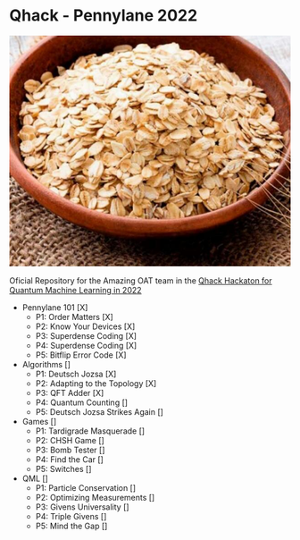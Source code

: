# Qhack - Pennylane 2022


<p align="center">
  <img src="https://raw.githubusercontent.com/dedsylva/Qhack2022/master/images/oat.jpg">
</p>



Oficial Repository for the Amazing OAT team in the [Qhack Hackaton for Quantum Machine Learning in 2022](https://github.com/XanaduAI/QHack)


- Pennylane 101 [X]
  - P1: Order Matters [X]
  - P2: Know Your Devices [X]
  - P3: Superdense Coding [X]
  - P4: Superdense Coding [X]
  - P5: Bitflip Error Code [X]
- Algorithms []
  - P1: Deutsch Jozsa [X]
  - P2: Adapting to the Topology [X]
  - P3: QFT Adder [X]
  - P4: Quantum Counting []
  - P5: Deutsch Jozsa Strikes Again [] 
- Games []
  - P1: Tardigrade Masquerade []
  - P2: CHSH Game []
  - P3: Bomb Tester []
  - P4: Find the Car []
  - P5: Switches []
- QML []
  - P1: Particle Conservation []
  - P2: Optimizing Measurements []
  - P3: Givens Universality []
  - P4: Triple Givens []
  - P5: Mind the Gap []
